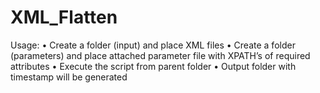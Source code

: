 # XML_Flatten

Usage:
•	Create a folder (input) and place XML files
•	Create a folder (parameters) and place attached parameter file with XPATH’s of required attributes
•	Execute the script from parent folder
•	Output folder with timestamp will be generated
